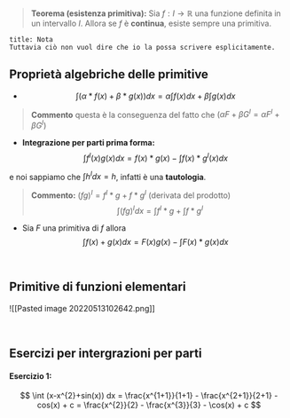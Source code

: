 >**Teorema  (esistenza primitiva):** Sia $f : I \to \mathbb{R}$ una funzione definita in un intervallo $I$. Allora se $f$ è **continua**, esiste sempre una primitiva.

```ad-note
title: Nota
Tuttavia ciò non vuol dire che io la possa scrivere esplicitamente.
```


## Proprietà algebriche delle primitive
- $$\int (\alpha * f(x) + \beta * g(x)) dx = \alpha \int f(x)dx + \beta \int g(x) dx $$
> **Commento** questa è la conseguenza del fatto che $(\alpha F + \beta G^{I} = \alpha F^{I} + \beta G^{I})$

- **Integrazione per parti prima forma:** $$ \int f^{I}(x)g(x)dx = f(x)*g(x) - \int f(x)*g^{I}(x)dx
$$

e noi sappiamo che $\int h^{I} dx = h$, infatti è una **tautologia**.
> **Commento:** $(fg)^{I} = f^{I}*g + f*g^{I}$ (derivata del prodotto)
> $$\int (fg)^{I} dx = \int f^{I}*g + \int f*g^{I}$$

- Sia $F$ una primitiva di $f$ allora $$ \int f(x)+g(x) dx = F(x)g(x) - \int F(x) * g(x) dx$$
<div style="page-break-after: always; visibility:hidden">\pagebreak</div>

## Primitive di funzioni elementari
![[Pasted image 20220513102642.png]]

<div style="page-break-after: always; visibility:hidden">\pagebreak</div>

## Esercizi per intergrazioni per parti

#### Esercizio 1:
$$ \int (x-x^{2}+sin(x)) dx = \frac{x^{1+1}}{1+1} - \frac{x^{2+1}}{2+1} - cos(x) + c = \frac{x^{2}}{2} - \frac{x^{3}}{3} - \cos(x) + c $$

